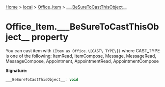 [Home](./index) &gt; [local](local.md) &gt; [Office\_Item](local.office_item.md) &gt; [\_\_\_BeSureToCastThisObject\_\_](local.office_item.___besuretocastthisobject__.md)

# Office\_Item.\_\_\_BeSureToCastThisObject\_\_ property

You can cast item with `(Item as Office.\[CAST\_TYPE\])` where CAST\_TYPE is one of the following: ItemRead, ItemCompose, Message, MessageRead, MessageCompose, Appointment, AppointmentRead, AppointmentCompose

**Signature:**
```javascript
___BeSureToCastThisObject__: void
```
